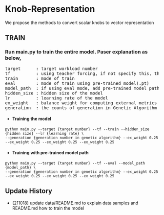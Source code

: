 # Knob-Representation
We propose the methods to convert scalar knobs to vector representation

## TRAIN
### Run main.py to train the entire model. Paser explanation as below,
<pre>
target      : target workload number  
tf          : using teacher forcing, if not specify this, the model will be trained by non-teacher forcing  
train       : mode of train  
eval        : mode of train using pre-trained model(.pt)  
model_path  : if using eval mode, add pre-trained model path  
hidden_size : hidden size of the model  
lr          : learning rate of the model  
ex_weight   : balance weight for computing external metrics score and its summation must be 1  
generation  : the counts of generation in Genetic Algorithm  
</pre>
* #### Training the model
```
python main.py --target {target number} --tf --train --hidden_size {hidden size} --lr {learning rate} \
--generation {generation number in genetic algorithm} --ex_weight 0.25 --ex_weight 0.25 --ex_weight 0.25 --ex_weight 0.25 
```
* #### Training with pre-trained model path
```
python main.py --target {target number} --tf --eval --model_path {model_path} \
--generation {generation number in genetic algorithm} --ex_weight 0.25 --ex_weight 0.25 --ex_weight 0.25 --ex_weight 0.25 
```

## Update History
* (211018) update data/README.md to explain data samples and README.md how to train the model
